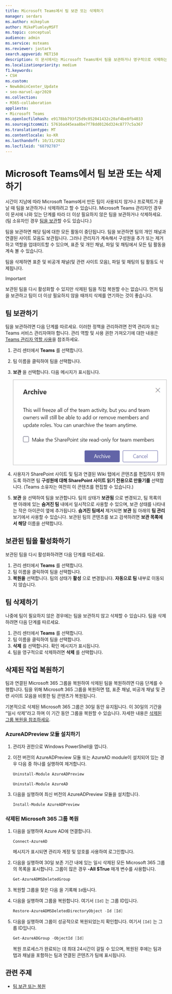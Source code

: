 ```yaml
---
title: Microsoft Teams에서 팀 보관 또는 삭제하기
manager: serdars
ms.author: mikeplum
author: MikePlumleyMSFT
ms.topic: conceptual
audience: admin
ms.service: msteams
ms.reviewer: jastark
search.appverid: MET150
description: 이 문서에서는 Microsoft Teams에서 팀을 보관하거나 영구적으로 삭제하는 방법에 대해 알아봅니다.
ms.localizationpriority: medium
f1.keywords:
- CSH
ms.custom:
- NewAdminCenter_Update
- seo-marvel-apr2020
ms.collection:
- M365-collaboration
appliesto:
- Microsoft Teams
ms.openlocfilehash: e9178bb793f25d9c052041432c20af4be8fb4033
ms.sourcegitcommit: 57616ad45eaa8be7f78dd0126d324c8777c5a367
ms.translationtype: MT
ms.contentlocale: ko-KR
ms.lasthandoff: 10/31/2022
ms.locfileid: "68792787"
---
```

# <a name="archive-or-delete-a-team-in-microsoft-teams"></a>Microsoft Teams에서 팀 보관 또는 삭제하기

시간이 지남에 따라 Microsoft Teams에서 만든 팀이 사용되지 않거나 프로젝트가 끝날 때 팀을 보관하거나 삭제하려고 할 수 있습니다. Microsoft Teams 관리자인 경우 이 문서에 나와 있는 단계를 따라 더 이상 필요하지 않은 팀을 보관하거나 삭제하세요. (팀 소유자인 경우 [팀을 보관](https://support.microsoft.com/office/dc161cfd-b328-440f-974b-5da5bd98b5a7)할 수도 있습니다.)

팀을 보관하면 해당 팀에 대한 모든 활동이 중단됩니다. 팀을 보관하면 팀의 개인 채널과 연결된 사이트 모음도 보관됩니다.  그러나 관리자가 계속해서 구성원을 추가 또는 제거하고 역할을 업데이트할 수 있으며, 표준 및 개인 채널, 파일 및 채팅에서 모든 팀 활동을 계속 볼 수 있습니다.

팀을 삭제하면 표준 및 비공개 채널(및 관련 사이트 모음), 파일 및 채팅의 팀 활동도 삭제됩니다.

> [!IMPORTANT]
> 보관된 팀을 다시 활성화할 수 있지만 삭제된 팀을 직접 복원할 수는 없습니다. 먼저 팀을 보관하고 팀이 더 이상 필요하지 않을 때까지 삭제를 연기하는 것이 좋습니다.

## <a name="archive-a-team"></a>팀 보관하기

팀을 보관하려면 다음 단계를 따르세요. 이러한 정책을 관리하려면 전역 관리자 또는 Teams 서비스 관리자여야 합니다. 관리 역할 및 사용 권한 가져오기에 대한 내용은 [Teams 관리자 역할 사용](./using-admin-roles.md)을 참조하세요.

1. 관리 센터에서 **Teams** 를 선택합니다.
2. 팀 이름을 클릭하여 팀을 선택합니다.
3. **보관** 을 선택합니다. 다음 메시지가 표시됩니다.

    ![Teams 보관 메시지의 스크린샷.](media/teams-archive-message.png)

4. 사용자가 SharePoint 사이트 및 팀과 연결된 Wiki 탭에서 콘텐츠를 편집하지 못하도록 하려면 팀 **구성원에 대해 SharePoint 사이트 읽기 전용으로 만들기를** 선택합니다. (Teams 소유자는 여전히 이 콘텐츠를 편집할 수 있습니다.)
5. **보관** 을 선택하여 팀을 보관합니다. 팀의 상태가 **보관됨** 으로 변경되고, 팀 목록의 맨 아래에 있는 **숨겨진 팀** 내에서 일시적으로 사용할 수 있으며, 보관 상태를 나타내는 작은 아이콘이 옆에 추가됩니다. **숨겨진 팀에서** 제거되면 **보관** 됨 아래의 **팀 관리** 보기에서 사용할 수 있습니다. 보관된 팀의 콘텐츠를 보고 검색하려면 **보관 목록에서 해당** 이름을 선택합니다.

## <a name="make-an-archived-team-active"></a>보관된 팀을 활성화하기

보관된 팀을 다시 활성화하려면 다음 단계를 따르세요.

1. 관리 센터에서 **Teams** 를 선택합니다.
2. 팀 이름을 클릭하여 팀을 선택합니다.
3. **복원을** 선택합니다. 팀의 상태가 **활성** 으로 변경됩니다. **자동으로 팀** 내부로 이동되지 않습니다.

## <a name="delete-a-team"></a>팀 삭제하기

나중에 팀이 필요하지 않은 경우에는 팀을 보관하지 않고 삭제할 수 있습니다. 팀을 삭제하려면 다음 단계를 따르세요.

1. 관리 센터에서 **Teams** 를 선택합니다.
2. 팀 이름을 클릭하여 팀을 선택합니다.
3. **삭제** 를 선택합니다. 확인 메시지가 표시됩니다.
4. 팀을 영구적으로 삭제하려면 **삭제** 를 선택합니다.

## <a name="restore-a-deleted-team"></a>삭제된 작업 복원하기

팀과 연결된 Microsoft 365 그룹을 복원하여 삭제된 팀을 복원하려면 다음 단계를 수행합니다. 팀을 위해 Microsoft 365 그룹을 복원하면 탭, 표준 채널, 비공개 채널 및 관련 사이트 모음을 비롯한 팀 콘텐츠가 복원됩니다.

기본적으로 삭제된 Microsoft 365 그룹은 30일 동안 유지됩니다. 이 30일의 기간을 “일시 삭제”라고 하며 이 기간 동안 그룹을 복원할 수 있습니다. 자세한 내용은 [삭제된 그룹 복원을 참조하세요](/microsoft-365/admin/create-groups/restore-deleted-group).

### <a name="install-the-azureadpreview-module"></a>AzureADPreview 모듈 설치하기

1. 관리자 권한으로 Windows PowerShell을 엽니다.
2. 이전 버전의 AzureADPreview 모듈 또는 AzureAD module이 설치되어 있는 경우 다음 중 하나를 실행하여 제거합니다.

    ```PowerShell
    Uninstall-Module AzureADPreview
    ```

    ```PowerShell
    Uninstall-Module AzureAD
    ```

3. 다음을 실행하여 최신 버전의 AzureADPreview 모듈을 설치합니다.

    ```PowerShell
    Install-Module AzureADPreview
    ```

### <a name="restore-the-deleted-microsoft-365-group"></a>삭제된 Microsoft 365 그룹 복원

1. 다음을 실행하여 Azure AD에 연결합니다.

    ```PowerShell
    Connect-AzureAD
    ```

    메시지가 표시되면 관리자 계정 및 암호를 사용하여 로그인합니다.

1. 다음을 실행하여 30일 보존 기간 내에 있는 일시 삭제된 모든 Microsoft 365 그룹의 목록을 표시합니다. 그룹이 많은 경우 **-All $True** 매개 변수를 사용합니다.

    ```PowerShell
    Get-AzureADMSDeletedGroup
    ```

1. 복원할 그룹을 찾은 다음 을 기록해 `Id`둡니다.
1. 다음을 실행하여 그룹을 복원합니다. 여기서 `[Id]` 는 그룹 ID입니다.

    ```PowerShell
    Restore-AzureADMSDeletedDirectoryObject -Id [Id]
    ```

1. 다음을 실행하여 그룹이 성공적으로 복원되었는지 확인합니다. 여기서 `[Id]` 는 그룹 ID입니다.

    ```PowerShell
    Get-AzureADGroup -ObjectId [Id]
    ```

    복원 프로세스가 완료되는 데 최대 24시간이 걸릴 수 있으며, 복원된 후에는 팀과 탭과 채널을 포함하는 팀과 연결된 콘텐츠가 팀에 표시됩니다.

## <a name="related-topics"></a>관련 주제

- [팀 보관 또는 복원](https://support.microsoft.com/office/archive-or-restore-a-team-dc161cfd-b328-440f-974b-5da5bd98b5a7)

